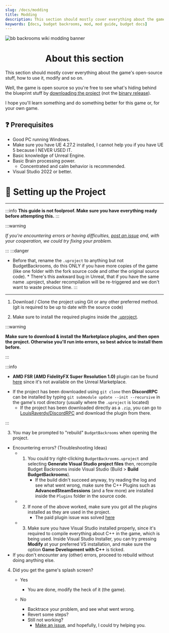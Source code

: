```yaml
---
slug: /docs/modding
title: Modding
description: This section should mostly cover everything about the game's open-source stuff, how to use it, modify and so on.
keywords: [docs, budget backrooms, mod, mod guide, budget docs]
---
```


![bb backrooms wiki modding banner](https://user-images.githubusercontent.com/32200281/232258762-98b0885e-b8b1-42fe-a3d9-62c8b9c530c2.png)

<div align="center">

# About this section

</div>

This section should mostly cover everything about the game's open-source stuff, how to use it, modify and so on.

Well, the game is open source so you're free to see what's hiding behind the blueprint stuff by [downloading the project](https://github.com/DavidJoacaRo/Budget-Backrooms/releases) (not the [binary release](https://github.com/DavidJoacaRo/Budget-Backrooms/releases)).

I hope you'll learn something and do something better for this game or, for your own game.

## ❓ Prerequisites

- Good PC running Windows.
- Make sure you have UE 4.27.2 installed, I cannot help you if you have UE 5 because I NEVER USED IT.
- Basic knowledge of Unreal Engine.
- Basic Brain processing power.
  - Concentrated and calm behavior is recommended.
- Visual Studio 2022 or better.

# 📁 Setting up the Project

---

:::info
**This guide is not foolproof. Make sure you have everything ready before attempting this.**
:::

:::warning

_If you're encountering errors or having difficulties, [post an issue](https://github.com/DavidJoacaRo/Budget-Backrooms/issues) and, with your cooperation, we could try fixing your problem._

:::
:::danger

- Before that, rename the `.uproject` to anything but not BudgetBackrooms, do this ONLY if you have more copies of the game (like one folder with the fork source code and other the original source code). \* There's this awkward bug in Unreal, that if you have the same name .uproject, shader recompilation will be re-triggered and we don't want to waste precious time.
  :::

---

1. Download / Clone the project using Git or any other preferred method. (git is required to be up to date with the source code)

2. Make sure to install the required plugins inside the [.uproject](https://github.com/DavidJoacaRo/Budget-Backrooms/blob/main/BudgetBackrooms.uproject).

:::warning

**Make sure to download & install the Marketplace plugins, and then open the project. Otherwise you'll run into errors, so best advice to install them before.**

:::

:::info

* **AMD FSR (AMD FidelityFX Super Resolution 1.0)** plugin can be found [here](https://gpuopen.com/learn/ue4-fsr/) since it's not available on the Unreal Marketplace.

- If the project has been downloaded using `git clone` then **DiscordRPC** can be installed by typing `git submodule update --init --recursive` in the game's root directory (usually where the `.uproject` is located)
  - If the project has been downloaded directly as a `.zip`, you can go to [LouisRaverdy/DiscordRPC](https://github.com/LouisRaverdy/DiscordRPC) and download the plugin from there.

:::

3. You may be prompted to "rebuild" `BudgetBackrooms` when opening the project.

- Encountering errors? (Troubleshooting Ideas)
  - 1. You could try right-clicking `BudgetBackrooms.uproject` and selecting **Generate Visual Studio project files** then, recompile Budget Backrooms inside Visual Studio (Build > **Build BudgetBackrooms**).
       - If the build didn't succeed anyway, try reading the log and see what went wrong, make sure the C++ Plugins such as **AdvancedSteamSessions** (and a few more) are installed inside the `Plugins` folder in the source code.
  - 2. If none of the above worked, make sure you got all the plugins installed as they are used in the project.
       - The paid plugin issue was solved [here](https://github.com/DavidJoacaRo/Budget-Backrooms/pull/28)
  - 3. Make sure you have Visual Studio installed properly, since it's required to compile everything about C++ in the game, which is being used. Inside Visual Studio Installer, you can try pressing **Modify** at your preferred VS installation, and make sure the option **Game Development with C++** is ticked.
- If you don't encounter any (other) errors, proceed to rebuild without doing anything else.

4. Did you get the game's splash screen?

   - Yes

     - You are done, modify the heck of it (the game).

   - No
     - Backtrace your problem, and see what went wrong.
     - Revert some steps?
     - Still not working?
       - [Make an issue](https://github.com/DavidJoacaRo/Budget-Backrooms/issues/new), and hopefully, I could try helping you.
